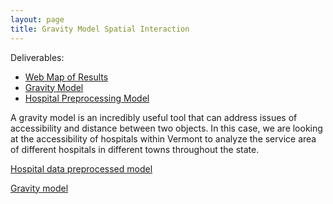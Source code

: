 ```yaml
---
layout: page
title: Gravity Model Spatial Interaction
---
```


Deliverables:
- [Web Map of Results](assets/gravity)
- [Gravity Model](gravity/gravitymodel.model3)
- [Hospital Preprocessing Model](gravity/preprocessing.model3)

A gravity model is an incredibly useful tool that can address issues of accessibility and distance between two objects. In this case, we are looking at the accessibility of hospitals within Vermont to analyze the service area of different hospitals in different towns throughout the state.

[Hospital data preprocessed model](preprocessing.png)

[Gravity model](gravitymodelmap.png)
